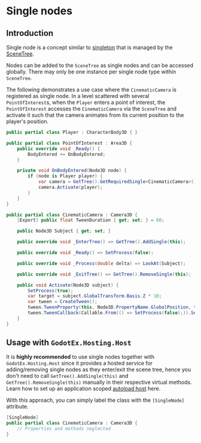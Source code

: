 # Single nodes

## Introduction

Single node is a concept similar to [singleton](https://refactoring.guru/design-patterns/singleton) that is managed by the [SceneTree](https://docs.godotengine.org/en/stable/classes/class_scenetree.html).

Nodes can be added to the `SceneTree` as single nodes and can be accessed globally. There may only be one instance per single node type within `SceneTree`.

The following demonstrates a use case where the `CinematicCamera` is registered as single node. In a level scattered with several `PointOfInterest`s, when the `Player` enters a point of interest, the `PointOfInterest` accesses the `CinematicCamera` via the `SceneTree` and activate it such that the camera animates from its current position to the player's position.

```csharp
public partial class Player : CharacterBody3D { }

public partial class PointOfInterest : Area3D {
    public override void _Ready() {
        BodyEntered += OnBodyEntered;
    }

    private void OnBodyEntered(Node3D node) {
        if (node is Player player) {
            var camera = GetTree().GetRequiredSingle<CinematicCamera>();
            camera.Activate(player);
        }
    }
}

public partial class CinematicCamera : Camera3D {
    [Export] public float TweenDuration { get; set; } = 60;

    public Node3D Subject { get; set; }

    public override void _EnterTree() => GetTree().AddSingle(this);

    public override void _Ready() => SetProcess(false);

    public override void _Process(double delta) => LookAt(Subject);

    public override void _ExitTree() => GetTree().RemoveSingle(this);

    public void Activate(Node3D subject) {
        SetProcess(true);
        var target = subject.GlobalTransform.Basis.Z * 10;
        var tween = CreateTween();
        tween.TweenProperty(this, Node3D.PropertyName.GlobalPosition, target, TweenDuration);
        tween.TweenCallback(Callable.From(() => SetProcess(false);)).SetDelay(TweenDuration);
    }
}
```

## Usage with `GodotEx.Hosting.Host`

It is **highly recommended** to use single nodes together with `GodotEx.Hosting.Host` since it provides a hosted service for adding/removing single nodes as they enter/exit the scene tree, hence you don't need to call `GetTree().AddSingle(this)` and `GetTree().RemoveSingle(this)` manually in their respective virtual methods. Learn how to set up an application scoped [autoload host](../GodotEx.Hosting/SettingUpAnAutoloadHost.md) here.

With this approach, you can simply label the class with the `[SingleNode]` attribute.

```csharp
[SingleNode]
public partial class CinematicCamera : Camera3D { 
    // Properties and methods neglected
}
```
